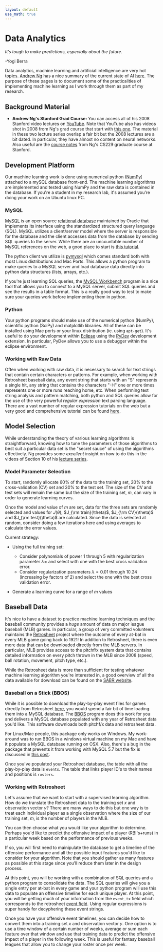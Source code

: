 ```yaml
---
layout: default
use_math: true
---
```

# Data Analytics

*It’s tough to make predictions, especially about the future.*

-Yogi Berra

Data analytics, machine learning and artificial intelligence are very hot topics.  [Andrew Ng](https://en.wikipedia.org/wiki/Andrew_Ng) has a nice summary of the current state of AI [here](https://youtu.be/NKpuX_yzdYs).  The purpose of these pages is to document some of the practicalities of implementing machine learning as I work through them as part of my research.


## Background Material

- **Andrew Ng's Stanford Grad Course:** You can access all of his 2008 Stanford video lectures on [YouTube](https://www.youtube.com/playlist?list=PLLssT5z_DsK-h9vYZkQkYNWcItqhlRJLN).  Note that YouTube also has videos shot in 2008 from Ng's grad course that start with [this one](https://youtu.be/UzxYlbK2c7E).  The material in these two lecture series overlap a fair bit but the 2008 lectures are a bit dated.  In particular, they have almost no content on neural networks.  Also useful are the [course notes](http://cs229.stanford.edu/syllabus.html) from Ng's CS229 graduate course at Stanford.

## Development Platform

Our machine learning work is done using numerical python ([NumPy](http://www.numpy.org/)) attached to a mySQL database front-end.  The machine learning algorithms are implemented and tested using NumPy and the raw data is contained in the database.  If you're a student in my research lab, it's assumed you're doing your work on an Ubuntu linux PC.

### MySQL

[MySQL](https://www.mysql.com/) is an open source [relational database](https://en.wikipedia.org/wiki/Relational_database) maintained by Oracle that implements its interface using the standardized structured query language (SQL).  MySQL utilizes a client/server model where the server is responsible for the database and the client accesses data from the database by sending SQL queries to the server.  While there are an uncountable number of MySQL references on the web, a good place to start is [this tutorial](https://downloads.mysql.com/docs/mysql-tutorial-excerpt-5.5-en.pdf).

The python client we utilize is [pymysql](https://github.com/PyMySQL/PyMySQL) which comes standard both with most Linux distributions and Mac Ports.  This allows a python program to make queries to a MySQL server and load database data directly into python data structures (lists, arrays, etc.).

If you're just learning SQL queries, the [MySQL Workbench](https://dev.mysql.com/downloads/workbench/) program is a nice tool that allows you to connect to a MySQL server, submit SQL queries and see the results in a table format.  This is a really good way to test to make sure your queries work before implementing them in python. 

### Python

Your python programs should make use of the numerical python (NumPy), scientific python (SciPy) and matplotlib libraries.  All of these can be installed using Mac ports or your linux distribution (ie. using ``apt-get``).  It's useful to do your development within [Eclipse](http://www.eclipse.org) using the [PyDev](http://www.pydev.org/) development extension.  In particular, PyDev allows you to use a debugger within the eclipse environment.

### Working with Raw Data

Often when working with raw data, it is necessary to search for text strings that contain certain characters or patterns.  For example, when working with Retrosheet baseball data, any event string that starts with an "S" represents a single hit, any string that contains the characters "-H" one or more times represents one or more runs reaching home, etc.  When performing text string analysis and pattern matching, both python and SQL queries allow for the use of the very powerful *regular expression* text parsing language.  There are a vast number of regular expression tutorials on the web but a very good and comprehensive tutorial can be found [here](https://www.princeton.edu/~mlovett/reference/Regular-Expressions.pdf).


## Model Selection

While understanding the theory of various learning algorithms is straightforward, knowing how to tune the parameters of those algorithms to best suit a particular data set is the "secret sauce" of using the algorithms effectively.  Ng provides some *excellent* insight on how to do this in the videos of Section 10 of his [lecture series](https://www.youtube.com/playlist?list=PLLssT5z_DsK-h9vYZkQkYNWcItqhlRJLN).

### Model Parameter Selection

To start, randomly allocate 60% of the data to the training set, 20% to the cross-validation (CV) set and 20% to the test set.  The size of the CV and test sets will remain the same but the size of the training set, $m$, can vary in order to generate learning curves.

Once the model and value of $m$ are set, data for the three sets are randomly selected and values for $J(\theta)$, $J_{\rm train}(\theta)$, $J_{\rm CV}(\theta)$ and $J_{\rm test}(\theta)$ are calculated.  Since the data is selected at random, consider doing a few iterations here and using averages to calculate the error values.

Current strategy:
- Using the full training set:
  - Consider polynomials of power 1 through 5 with regularization parameter $\lambda=$ and select with one with the best cross validation error.
  - Consider regularization parameters $\lambda = 0.01$ through $10.24$ (increasing by factors of 2) and select the one with the best cross validation error.

- Generate a learning curve for a range of $m$ values 



## Baseball Data

It's nice to have a dataset to practice machine learning techniques and the baseball community provides a *huge* amount of data on major league baseball (MLB) games.  In particular, a group of very committed volunteers maintains the [Retrosheet](http://retrosheet.org) project where the outcome of every at-bat in every MLB game going back to 1921!  In addition to Retrosheet, there is even more data that can be downloaded directly from the MLB servers.  In particular, MLB provides access to the pitchf/x system data that contains detailed information on every pitch thrown in the MLB since 2008 (speed, ball rotation, movement, pitch type, etc.).

While the Retrosheet data is more than sufficient for testing whatever machine learning algorithm you're interested in, a good overview of all the data available for download can be found  on the [SABR website](https://sabr.org/sabermetrics/data).

### Baseball on a Stick (BBOS)

While it is possible to download the play-by-play event files for games directly from Retrosheet [here](https://www.retrosheet.org/game.htm), you would spend a fair bit of time loading them into a MySQL database.  The [BBOS](https://sourceforge.net/projects/baseballonastic/) program does this work for you and delivers a MySQL database populated with any year of Retrosheet data you'd like.  This software downloads both pitchf/x data and retrosheet data.

For Linux/Mac people, this package only works on Windows.  My work-around was to run BBOS in a windows virtual machine on my Mac and have it populate a MySQL database running on OSX.  Also, there's a bug in the package that prevents it from working with MySQL 5.7 but the fix is discussed in [this post](https://sourceforge.net/p/baseballonastic/discussion/820145/thread/0f201970/?limit=25#f99d).

Once you've populated your Retrosheet database, the table with all the play-by-play data is ``events``.  The table that links player ID's to their names and positions is ``rosters``.


### Working with Retrosheet

Let's assume that we want to start with a supervised learning algorithm.  How do we translate the Retrosheet data to the training set $x$ and observation vector $y$?  There are many ways to do this but one way is to treat each individual player as a single observation where the size of our training set, $m$, is the number of players in the MLB.

You can then choose what you would like your algorithm to determine.  Perhaps you'd like to predict the offensive impact of a player (RBI's+runs) in a particular week based on the performance of previous weeks.  

If so, you will first need to mainipulate the database to get a timeline of the offensive performance and all the possible input features you'd like to consider for your algorithm.  Note that you should gather as many features as possible at this stage since you'll reduce them later in the design process.

At this point, you will be working with a combination of SQL queries and a python program to consolidate the data.  The SQL queries will give you a single entry per at-bat in every game and your python program will use this data to populate an offensive timeline for each unique player.  At this point, you will be getting much of your information from the ``event_tx`` field which corresponds to the retrosheet [event field](https://www.retrosheet.org/eventfile.htm).  Using regular expressions is super handy for decyphering these event strings.

Once you have your offensive event timelines, you can decide how to convert them into a training set $x$ and observation vector $y$.  One option is to use a time window of a certain number of weeks, average or sum each feature over that window and use that training data to predict the offensive impact of a player in the following week.  This is useful for fantasy baseball leagues that allow you to change your roster once per week.











